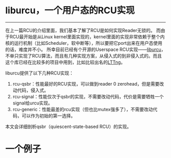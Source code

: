 # liburcu，一个用户态的RCU实现

----

在上一篇RCU的介绍里面，我们基本了解了RCU是如何实现Reader无锁的。
而由于RCU最开始是从Linux kernel里面实现的，kernel里面的实现非常依赖于整个内核的运行机制（比如Scheduler，软中断等），所以要把它port出来在用户态使用的话，难度并不小。
所幸目前已经有个开源的Userspace RCU实现——[liburcu][1]，不单只实现了RCU算法，而且有几种实现方案，从侵入式的到非侵入式的。而且这个库已经在比较多的项目中用到，比如比较出名的[LTTng][2]。

liburcu提供了以下几种RCU实现：

1. rcu-qsbr：性能最好的RCU实现，可以做到reader 0 zerohead，但是需要改动代码，侵入式。
2. rcu-signal：性能仅次于qsbr的实现，不需要改动代码，代价是需要牺牲一个signal给urcu实现。
3. rcu-generic：性能最差的rcu实现（但也比mutex强多了），不需要改动代码，可以作为初始的第一选择。

本文会详细剖析qsbr（quiescent-state-based RCU）的实现。

# 一个例子



  [1]: http://liburcu.org/
  [2]: http://lttng.org/
